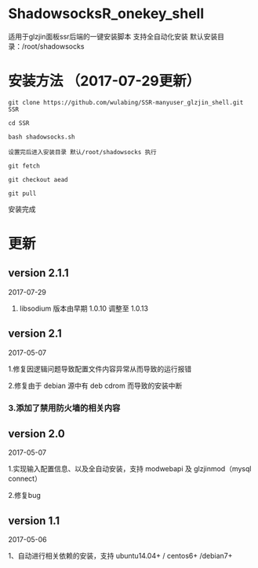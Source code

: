 # ShadowsocksR_onekey_shell

适用于glzjin面板ssr后端的一键安装脚本
支持全自动化安装
默认安装目录：/root/shadowsocks
# 安装方法 （2017-07-29更新）
```
git clone https://github.com/wulabing/SSR-manyuser_glzjin_shell.git SSR

cd SSR

bash shadowsocks.sh

设置完后进入安装目录 默认/root/shadowsocks 执行

git fetch

git checkout aead

git pull
```
安装完成

# 更新
## version 2.1.1
2017-07-29

1. libsodium 版本由早期 1.0.10 调整至 1.0.13


## version 2.1

2017-05-07

1.修复因逻辑问题导致配置文件内容异常从而导致的运行报错

2.修复由于 debian 源中有 deb cdrom 而导致的安装中断

### 3.添加了禁用防火墙的相关内容

## version 2.0

2017-05-07

1.实现输入配置信息、以及全自动安装，支持 modwebapi 及 glzjinmod（mysql connect）

2.修复bug

## version 1.1

2017-05-06

1、自动进行相关依赖的安装，支持 ubuntu14.04+ / centos6+ /debian7+ 

